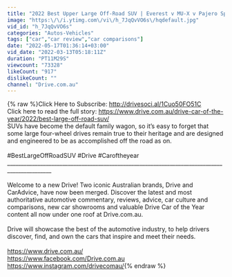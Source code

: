 ```yaml
---
title: "2022 Best Upper Large Off-Road SUV | Everest v MU-X v Pajero Sport v Fortuna | Drive.com.au"
image: "https:\/\/i.ytimg.com\/vi\/h_7JqQvVO6s\/hqdefault.jpg"
vid_id: "h_7JqQvVO6s"
categories: "Autos-Vehicles"
tags: ["car","car review","car comparisons"]
date: "2022-05-17T01:36:14+03:00"
vid_date: "2022-03-13T05:18:11Z"
duration: "PT11M29S"
viewcount: "73328"
likeCount: "917"
dislikeCount: ""
channel: "Drive.com.au"
---
```

{% raw %}Click Here to Subscribe: <a rel="nofollow" target="blank" href="http://drivesoci.al/1Cuo50FO51C">http://drivesoci.al/1Cuo50FO51C</a><br />Click here to read the full story: <a rel="nofollow" target="blank" href="https://www.drive.com.au/drive-car-of-the-year/2022/best-large-off-road-suv/">https://www.drive.com.au/drive-car-of-the-year/2022/best-large-off-road-suv/</a><br />SUVs have become the default family wagon, so it’s easy to forget that some large four-wheel drives remain true to their heritage and are designed and engineered to be as accomplished off the road as on.<br /><br />#BestLargeOffRoadSUV #Drive #Caroftheyear<br />______________________________________________________________________________________________<br /><br />Welcome to a new Drive! Two iconic Australian brands, Drive and CarAdvice, have now been merged. Discover the latest and most authoritative automotive commentary, reviews, advice, car culture and comparisons, new car showrooms and valuable Drive Car of the Year content all now under one roof at Drive.com.au.<br /><br />Drive will showcase the best of the automotive industry, to help drivers discover, find, and own the cars that inspire and meet their needs. <br /><br /><a rel="nofollow" target="blank" href="https://www.drive.com.au/">https://www.drive.com.au/</a><br /><a rel="nofollow" target="blank" href="https://www.facebook.com/Drive.com.au">https://www.facebook.com/Drive.com.au</a><br /><a rel="nofollow" target="blank" href="https://www.instagram.com/drivecomau/">https://www.instagram.com/drivecomau/</a>{% endraw %}
